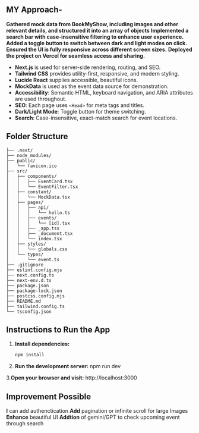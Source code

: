 ## MY Approach-

**Gathered mock data from BookMyShow, including images and other relevant details, and structured it into an array of objects**
**Implemented a search bar with case-insensitive filtering to enhance user experience.**
**Added a toggle button to switch between dark and light modes on click.**
**Ensured the UI is fully responsive across different screen sizes.**
**Deployed the project on Vercel for seamless access and sharing.**

- **Next.js** is used for server-side rendering, routing, and SEO.
- **Tailwind CSS** provides utility-first, responsive, and modern styling.
- **Lucide React** supplies accessible, beautiful icons.
- **MockData** is used as the event data source for demonstration.
- **Accessibility**: Semantic HTML, keyboard navigation, and ARIA attributes are used throughout.
- **SEO**: Each page uses `<Head>` for meta tags and titles.
- **Dark/Light Mode**: Toggle button for theme switching.
- **Search**: Case-insensitive, exact-match search for event locations.

## Folder Structure

```EVENTDASH/
├── .next/
├── node_modules/
├── public/
│   └── favicon.ico
├── src/
│   ├── components/
│   │   ├── EventCard.tsx
│   │   └── EventFilter.tsx
│   ├── constant/
│   │   └── MockData.tsx
│   ├── pages/
│   │   ├── api/
│   │   │   └── hello.ts
│   │   ├── events/
│   │   │   └── [id].tsx
│   │   ├── _app.tsx
│   │   ├── _document.tsx
│   │   └── index.tsx
│   ├── styles/
│   │   └── globals.css
│   └── types/
│       └── event.ts
├── .gitignore
├── eslint.config.mjs
├── next.config.ts
├── next-env.d.ts
├── package.json
├── package-lock.json
├── postcss.config.mjs
├── README.md
├── tailwind.config.ts
└── tsconfig.json
```

## Instructions to Run the App

1. **Install dependencies:**
   ```bash
   npm install
   ```
2. **Run the development server:**
   npm run dev

3.**Open your browser and visit:**
http://localhost:3000

## Improvement Possible

**I** can add authenctication
**Add** pagination or infinite scroll for large Images
**Enhance** beautiful UI
**Addtion** of gemini/GPT to check upcoming event through search
